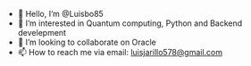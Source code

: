 - 👋 Hello, I’m @Luisbo85
- 👀 I’m interested in Quantum computing, Python and Backend develepment 
- 💞️ I’m looking to collaborate on Oracle
- 📫 How to reach me via email: luisjarillo578@gmail.com

<!---
Luisbo85/Luisbo85 is a ✨ special ✨ repository because its `README.md` (this file) appears on your GitHub profile.
You can click the Preview link to take a look at your changes.
--->
